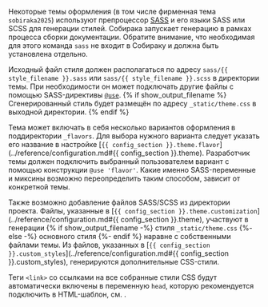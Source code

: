 Некоторые темы оформления (в том числе фирменная тема `sobiraka2025`) используют препроцессор [SASS](https://sass-lang.com/) и его языки SASS или SCSS для генерации стилей. Собирака запускает генерацию в рамках процесса сборки документации. Обратите внимание, что необходимая для этого команда `sass` не входит в Собираку и должна быть установлена отдельно.

Исходный файл стиля должен располагаться по адресу `sass/{{ style_filename }}.sass` или `sass/{{ style_filename }}.scss` в директории темы. При необходимости он может подключать другие файлы с помощью SASS-директивы [`@use`](https://sass-lang.com/documentation/at-rules/use/). {% if show_output_filename %} Сгенерированный стиль будет размещён по адресу `_static/theme.css` в выходной директории. {% endif %}

Тема может включать в себя несколько вариантов оформления в поддиректории `_flavors`. Для выбора нужного варианта следует указать его название в настройке [`{{ config_section }}.theme.flavor`](../reference/configuration.md#{{ config_section }}.theme). Разработчик темы должен подключить выбранный пользователем вариант с помощью конструкции `@use 'flavor'`. Какие именно SASS-переменные и миксины возможно переопределить таким способом, зависит от конкретной темы.

Также возможно добавление файлов SASS/SCSS из директории проекта. Файлы, указанные в [`{{ config_section }}.theme.customization`](../reference/configuration.md#{{ config_section }}.theme), участвуют в генерации
{% if show_output_filename -%}
стиля `_static/theme.css`
{%- else -%}
основного стиля
{%- endif %}
наравне с собственными файлами темы. Из файлов, указанных в [`{{ config_section }}.custom_styles`](../reference/configuration.md#{{ config_section }}.custom_styles), генерируются дополнительные CSS-стили.

Теги `<link>` со ссылками на все собранные стили CSS будут автоматически включены в переменную `head`, которую рекомендуется подключить в HTML-шаблон, см. [](../reference/template-api.md).